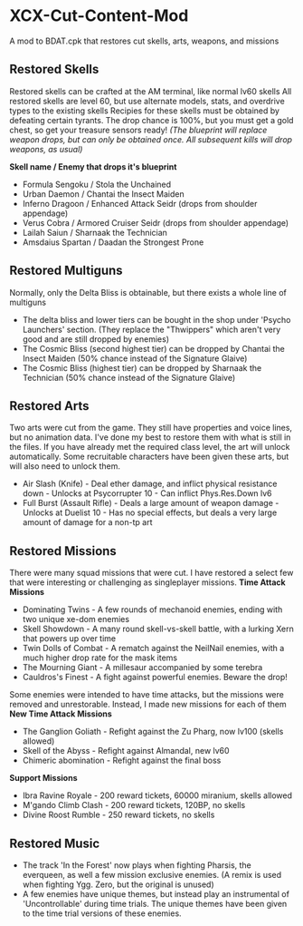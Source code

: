 # XCX-Cut-Content-Mod
A mod to BDAT.cpk that restores cut skells, arts, weapons, and missions

## Restored Skells
Restored skells can be crafted at the AM terminal, like normal lv60 skells
All restored skells are level 60, but use alternate models, stats, and overdrive types to the existing skells
Recipies for these skells must be obtained by defeating certain tyrants. The drop chance is 100%, but you must get a gold chest, so get your treasure sensors ready!
*(The blueprint will replace weapon drops, but can only be obtained once. All subsequent kills will drop weapons, as usual)*

**Skell name / Enemy that drops it's blueprint**
- Formula Sengoku / Stola the Unchained
- Urban Daemon / Chantai the Insect Maiden
- Inferno Dragoon / Enhanced Attack Seidr (drops from shoulder appendage)
- Verus Cobra / Armored Cruiser Seidr (drops from shoulder appendage)
- Lailah Saiun / Sharnaak the Technician
- Amsdaius Spartan / Daadan the Strongest Prone

## Restored Multiguns
Normally, only the Delta Bliss is obtainable, but there exists a whole line of multiguns
- The delta bliss and lower tiers can be bought in the shop under 'Psycho Launchers' section. (They replace the "Thwippers" which aren't very good and are still dropped by enemies)
- The Cosmic Bliss (second highest tier) can be dropped by Chantai the Insect Maiden (50% chance instead of the Signature Glaive)
- The Cosmic Bliss (highest tier) can be dropped by Sharnaak the Technician (50% chance instead of the Signature Glaive)

## Restored Arts
Two arts were cut from the game. They still have properties and voice lines, but no animation data. I've done my best to restore them with what is still in the files.
If you have already met the required class level, the art will unlock automatically.
Some recruitable characters have been given these arts, but will also need to unlock them.
- Air Slash (Knife) - Deal ether damage, and inflict physical resistance down - Unlocks at Psycorrupter 10 - Can inflict Phys.Res.Down lv6
- Full Burst (Assault Rifle) - Deals a large amount of weapon damage - Unlocks at Duelist 10 - Has no special effects, but deals a very large amount of damage for a non-tp art

## Restored Missions
There were many squad missions that were cut. I have restored a select few that were interesting or challenging as singleplayer missions.
**Time Attack Missions**
- Dominating Twins - A few rounds of mechanoid enemies, ending with two unique xe-dom enemies
- Skell Showdown - A many round skell-vs-skell battle, with a lurking Xern that powers up over time
- Twin Dolls of Combat - A rematch against the NeilNail enemies, with a much higher drop rate for the mask items
- The Mourning Giant - A millesaur accompanied by some terebra
- Cauldros's Finest - A fight against powerful enemies. Beware the drop!

Some enemies were intended to have time attacks, but the missions were removed and unrestorable. Instead, I made new missions for each of them
**New Time Attack Missions**
- The Ganglion Goliath - Refight against the Zu Pharg, now lv100 (skells allowed)
- Skell of the Abyss - Refight against Almandal, new lv60
- Chimeric abomination - Refight against the final boss

**Support Missions**
- Ibra Ravine Royale - 200 reward tickets, 60000 miranium, skells allowed
- M'gando Climb Clash - 200 reward tickets, 120BP, no skells
- Divine Roost Rumble - 250 reward tickets, no skells

## Restored Music
- The track 'In the Forest' now plays when fighting Pharsis, the everqueen, as well a few mission exclusive enemies. (A remix is used when fighting Ygg. Zero, but the original is unused)
- A few enemies have unique themes, but instead play an instrumental of 'Uncontrollable' during time trials. The unique themes have been given to the time trial versions of these enemies.
